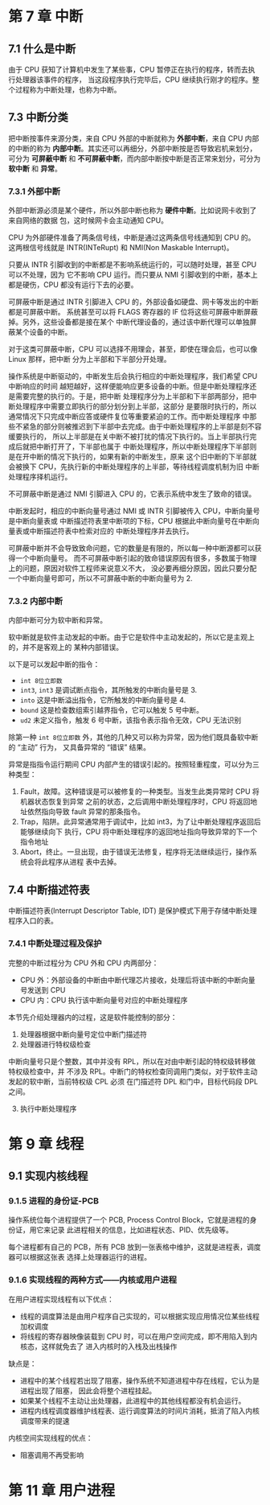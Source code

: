 # 第 7 章 中断

## 7.1 什么是中断

由于 CPU 获知了计算机中发生了某些事，CPU 暂停正在执行的程序，转而去执行处理器该事件的程序，
当这段程序执行完毕后，CPU 继续执行刚才的程序。整个过程称为中断处理，也称为中断。    

## 7.3 中断分类

把中断按事件来源分类，来自 CPU 外部的中断就称为 **外部中断**，来自 CPU 内部的中断的称为
**内部中断**。其实还可以再细分，外部中断按是否导致宕机来划分，可分为 **可屏蔽中断** 和
**不可屏蔽中断**，而内部中断按中断是否正常来划分，可分为 **软中断** 和 **异常**。    

### 7.3.1 外部中断

外部中断源必须是某个硬件，所以外部中断也称为 **硬件中断**。比如说网卡收到了来自网络的数据
包，这时候网卡会主动通知 CPU。    

CPU 为外部硬件准备了两条信号线，中断是通过这两条信号线通知到 CPU 的。这两根信号线就是
INTR(INTeRupt) 和 NMI(Non Maskable Interrupt)。    

只要从 INTR 引脚收到的中断都是不影响系统运行的，可以随时处理，甚至 CPU 可以不处理，因为
它不影响 CPU 运行。而只要从 NMI 引脚收到的中断，基本上都是硬伤，CPU 都没有运行下去的必要。    

可屏蔽中断是通过 INTR 引脚进入 CPU 的，外部设备如硬盘、网卡等发出的中断都是可屏蔽中断。
系统甚至可以将 FLAGS 寄存器的 IF 位将这些可屏蔽中断屏蔽掉。另外，这些设备都是接在某个
中断代理设备的，通过该中断代理可以单独屏蔽某个设备的中断。    

对于这类可屏蔽中断，CPU 可以选择不用理会，甚至，即使在理会后，也可以像 Linux 那样，把中断
分为上半部和下半部分开处理。   

操作系统是中断驱动的，中断发生后会执行相应的中断处理程序，我们希望 CPU 中断响应的时间
越短越好，这样便能响应更多设备的中断。但是中断处理程序还是需要完整的执行的。于是，把中断
处理程序分为上半部和下半部两部分，把中断处理程序中需要立即执行的部分划分到上半部，这部分
是要限时执行的，所以通常情况下只完成中断应答或硬件复位等重要紧迫的工作。而中断处理程序
中那些不紧急的部分则被推迟到下半部中去完成。由于中断处理程序的上半部是刻不容缓要执行的，
所以上半部是在关中断不被打扰的情况下执行的。当上半部执行完成后就把中断打开了，下半部也属于
中断处理程序，所以中断处理程序下半部则是在开中断的情况下执行的，如果有新的中断发生，原来
这个旧中断的下半部就会被换下 CPU，先执行新的中断处理程序的上半部，等待线程调度机制为旧
中断处理程序择机运行。    

不可屏蔽中断是通过 NMI 引脚进入 CPU 的，它表示系统中发生了致命的错误。   

中断发起时，相应的中断向量号通过 NMI 或 INTR 引脚被传入 CPU，中断向量号是中断向量表或
中断描述符表里中断项的下标，CPU 根据此中断向量号在中断向量表或中断描述符表中检索对应的
中断处理程序并去执行。    

可屏蔽中断并不会导致致命问题，它的数量是有限的，所以每一种中断源都可以获得一个中断向量号。
而不可屏蔽中断引起的致命错误原因有很多，多数属于物理上的问题，原因对软件工程师来说意义不大，
没必要再细分原因，因此只要分配一个中断向量号即可，所以不可屏蔽中断的中断向量号为 2.    

### 7.3.2 内部中断

内部中断可分为软中断和异常。    

软中断就是软件主动发起的中断。由于它是软件中主动发起的，所以它是主观上的，并不是客观上的
某种内部错误。   

以下是可以发起中断的指令：   

+ `int 8位立即数`
+ `int3`, `int3` 是调试断点指令，其所触发的中断向量号是 3.
+ `into` 这是中断溢出指令，它所触发的中断向量号是 4.
+ `bound` 这是检查数组索引越界指令，它可以触发 5 号中断。
+ `ud2` 未定义指令，触发 6 号中断，该指令表示指令无效，CPU 无法识别    

除第一种 `int 8位立即数` 外，其他的几种又可以称为异常，因为他们既具备软中断的 “主动” 行为，
又具备异常的 “错误” 结果。    

异常是指指令运行期间 CPU 内部产生的错误引起的。按照轻重程度，可以分为三种类型：     

1. Fault，故障。这种错误是可以被修复的一种类型。当发生此类异常时 CPU 将机器状态恢复到异常
之前的状态，之后调用中断处理程序时，CPU 将返回地址依然指向导致 fault 异常的那条指令。
2. Trap，陷阱。此异常通常用于调试中，比如 int3，为了让中断处理程序返回后能够继续向下
执行，CPU 将中断处理程序的返回地址指向导致异常的下一个指令地址
3. Abort，终止。一旦出现，由于错误无法修复，程序将无法继续运行，操作系统会将此程序从进程
表中去掉。     

## 7.4 中断描述符表

中断描述符表(Interrupt Descriptor Table, IDT) 是保护模式下用于存储中断处理程序入口的表。   

### 7.4.1 中断处理过程及保护

完整的中断过程分为 CPU 外和 CPU 内两部分：   

+ CPU 外：外部设备的中断由中断代理芯片接收，处理后将该中断的中断向量号发送到 CPU
+ CPU 内：CPU 执行该中断向量号对应的中断处理程序    

本节先介绍处理器内的过程，这是软件能控制的部分：   

1. 处理器根据中断向量号定位中断门描述符    
2. 处理器进行特权级检查    

中断向量号只是个整数，其中并没有 RPL，所以在对由中断引起的特权级转移做特权级检查中，并
不涉及 RPL。中断门的特权检查同调用门类似，对于软件主动发起的软中断，当前特权级 CPL 必须
在门描述符 DPL 和门中，目标代码段 DPL 之间。     

3. 执行中断处理程序    

# 第 9 章 线程

## 9.1 实现内核线程

### 9.1.5 进程的身份证-PCB

操作系统位每个进程提供了一个 PCB, Process Control Block，它就是进程的身份证，用它来记录
此进程相关的信息，比如进程状态、PID、优先级等。   

每个进程都有自己的 PCB，所有 PCB 放到一张表格中维护，这就是进程表，调度器可以根据这张表
选择上处理器运行的进程。   

### 9.1.6 实现线程的两种方式——内核或用户进程

在用户进程实现线程有以下优点：   

+ 线程的调度算法是由用户程序自己实现的，可以根据实现应用情况位某些线程加权调度
+ 将线程的寄存器映像装载到 CPU 时，可以在用户空间完成，即不用陷入到内核态，这样就免去了
进入内核时的入栈及出栈操作

缺点是：    

+ 进程中的某个线程若出现了阻塞，操作系统不知道进程中存在线程，它认为是进程出现了阻塞，
因此会将整个进程挂起。    
+ 如果某个线程不主动让出处理器，此进程中的其他线程都没有机会运行。
+ 进程内线程调度器维护线程表、运行调度算法的时间片消耗，抵消了陷入内核调度带来的提速   

内核空间实现线程的优点：   

+ 阻塞调用不再受影响

# 第 11 章 用户进程



